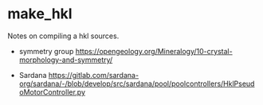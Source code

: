 # make_hkl
Notes on compiling a hkl sources.

* symmetry group
https://opengeology.org/Mineralogy/10-crystal-morphology-and-symmetry/

* Sardana
https://gitlab.com/sardana-org/sardana/-/blob/develop/src/sardana/pool/poolcontrollers/HklPseudoMotorController.py


